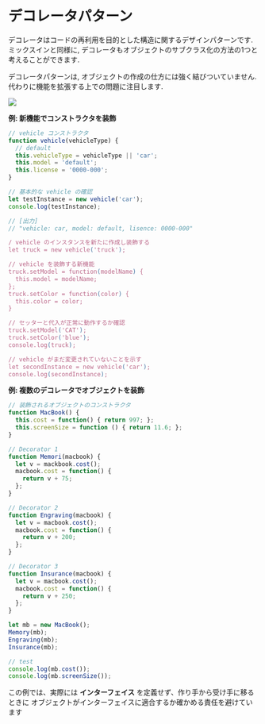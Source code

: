 # デコレータパターン

デコレータはコードの再利用を目的とした構造に関するデザインパターンです.   
ミックスインと同様に, デコレータもオブジェクトのサブクラス化の方法の1つと考えることができます.

デコレータパターンは, オブジェクトの作成の仕方には強く結びついていません. 代わりに機能を拡張する上での問題に注目します.

<img src="https://www.safaribooksonline.com/library/view/learning-javascript-design/9781449334840/httpatomoreillycomsourceoreillyimages1326902.png"/>

__例: 新機能でコンストラクタを装飾__

```js
// vehicle コンストラクタ
function vehicle(vehicleType) {
  // default
  this.vehicleType = vehicleType || 'car';
  this.model = 'default';
  this.license = '0000-000';
}

// 基本的な vehicle の確認
let testInstance = new vehicle('car');
console.log(testInstance);

// [出力]
// "vehicle: car, model: default, lisence: 0000-000"

/ vehicle のインスタンスを新たに作成し装飾する
let truck = new vehicle('truck');

// vehicle を装飾する新機能
truck.setModel = function(modelName) {
  this.model = modelName;
};
truck.setColor = function(color) {
  this.color = color;
}

// セッターと代入が正常に動作するか確認
truck.setModel('CAT');
truck.setColor('blue');
console.log(truck);

// vehicle がまだ変更されていないことを示す
let secondInstance = new vehicle('car');
console.log(secondInstance);
```

__例: 複数のデコレータでオブジェクトを装飾__

```js
// 装飾されるオブジェクトのコンストラクタ
function MacBook() {
  this.cost = function() { return 997; };
  this.screenSize = function () { return 11.6; };
}

// Decorator 1
function Memori(macbook) {
  let v = mackbook.cost();
  macbook.cost = function() {
    return v + 75;
  };
}

// Decorator 2
function Engraving(macbook) {
  let v = macbook.cost();
  macbook.cost = function() {
    return v + 200;
  };
}

// Decorator 3
function Insurance(macbook) {
  let v = macbook.cost();
  macbook.cost = function() {
    return v + 250;
  };
}

let mb = new MacBook();
Memory(mb);
Engraving(mb);
Insurance(mb);

// test
console.log(mb.cost());
console.log(mb.screenSize());
```

この例では、実際には __インターフェイス__ を定義せず、作り手から受け手に移るときに
オブジェクトがインターフェイスに適合するか確かめる責任を避けています
